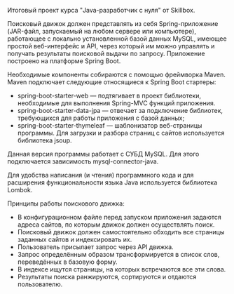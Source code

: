 Итоговый проект курса "Java-разработчик с нуля" от Skillbox.

Поисковый движок должен представлять из себя Spring-приложение (JAR-файл, запускаемый на любом сервере или компьютере), работающее с локально установленной базой данных MySQL, имеющее простой веб-интерфейс и API, через который им можно управлять и получать результаты поисковой выдачи по запросу.
Приложение построено на платформе Spring Boot.

Необходимые компоненты собираются с помощью фреймворка Maven. Maven подключает следующие относящиеся к Spring Boot стартеры:

- spring-boot-starter-web — подтягивает в проект библиотеки, необходимые для выполнения Spring-MVC функций приложения.
- spring-boot-starter-data-jpa — отвечает за подключение библиотек, требующихся для работы приложения с базой данных;
- spring-boot-starter-thymeleaf — шаблонизатор веб-страницы программы.
Для загрузки и разбора страниц с сайтов используется библиотека jsoup.

Данная версия программы работает с СУБД MySQL. Для этого подключается зависимость mysql-connector-java.

Для удобства написания (и чтения) программного кода и для расширения функциональности языка Java используется библиотека Lombok.

Принципы работы поискового движка:

- В конфигурационном файле перед запуском приложения задаются адреса сайтов, по которым движок должен осуществлять поиск.
- Поисковый движок должен самостоятельно обходить все страницы заданных сайтов и индексировать их.
- Пользователь присылает запрос через API движка.
- Запрос определённым образом трансформируется в список слов, переведённых в базовую форму.
- В индексе ищутся страницы, на которых встречаются все эти слова.
- Результаты поиска ранжируются, сортируются и отдаются пользователю.
